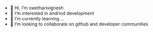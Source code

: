 - 👋 Hi, I’m swetharivignesh
- 👀 I’m interested in andriod development
- 🌱 I’m currently learning ...
- 💞️ I’m looking to collaborate on github and developer communities


<!---
swetharivignesh/swetharivignesh is a ✨ special ✨ repository because its `README.md` (this file) appears on your GitHub profile.
You can click the Preview link to take a look at your changes.
--->

